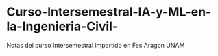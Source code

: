 # Curso-Intersemestral-IA-y-ML-en-la-Ingenieria-Civil-
Notas del curso Intersemestral impartido en Fes Aragon UNAM

